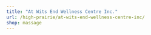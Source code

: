 ```yaml
---
title: "At Wits End Wellness Centre Inc."
url: /high-prairie/at-wits-end-wellness-centre-inc/
shop: massage
---
```

